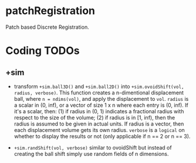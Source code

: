 # patchRegistration
Patch based Discrete Registration.



# Coding TODOs
+sim
---
 - transform `+sim.ball3D()` and `+sim.ball2D()` into `+sim.ovoidShift(vol, radius, verbose)`. This function creates a n-dimentional displacement ball, where `n = ndims(vol)`, and apply the displacement to `vol`. `radius` is a scalar in (0, inf), or a vector of size 1 x n where each entry is (0, inf). If it's a scalar, then: (1) if radius in (0, 1) indicates a fractional radius with respect to the size of the volume; (2) if radius is in [1, inf), then the radius is assumed to be given in actual units. If radius is a vector, then each displacement volume gets its own radius. `verbose` is a `logical` on whether to display the results or not (only applicable if n == 2 or n == 3).

 - `+sim.randShift(vol, verbose)` similar to ovoidShift but instead of creating the ball shift simply use random fields of n dimensions.
